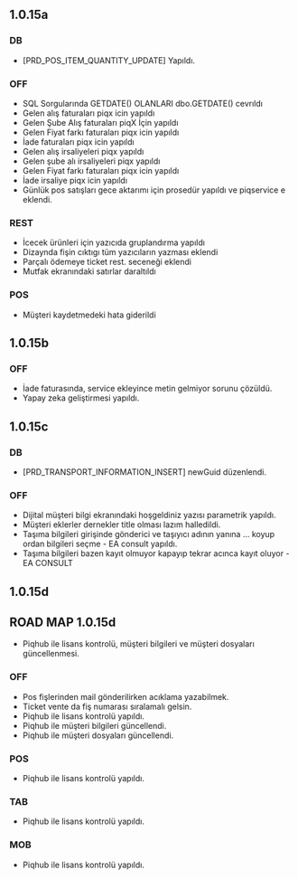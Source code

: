 ## 1.0.15a
### DB
- [PRD_POS_ITEM_QUANTITY_UPDATE] Yapıldı.

### OFF
- SQL Sorgularında GETDATE() OLANLARI dbo.GETDATE() cevrıldı
- Gelen alış faturaları piqx icin yapıldı
- Gelen Şube Alış faturaları piqX İçin yapıldı
- Gelen Fiyat farkı faturaları piqx icin yapıldı
- İade faturaları piqx icin yapıldı
- Gelen alış irsaliyeleri piqx yapıldı
- Gelen şube alı irsaliyeleri piqx yapıldı
- Gelen Fiyat farkı faturaları piqx icin yapıldı
- İade irsaliye piqx icin yapıldı
- Günlük pos satışları gece aktarımı için prosedür yapıldı ve piqservice e eklendi.

### REST 
- İcecek ürünleri için yazıcıda gruplandırma yapıldı
- Dizaynda fişin cıktıgı tüm yazıcıların yazması eklendi
- Parçalı ödemeye ticket rest. seceneği eklendi
- Mutfak ekranındaki satırlar daraltıldı
### POS
- Müşteri kaydetmedeki hata giderildi

## 1.0.15b
### OFF
- İade faturasında, service ekleyince metin gelmiyor sorunu çözüldü.
- Yapay zeka geliştirmesi yapıldı.

## 1.0.15c
### DB
- [PRD_TRANSPORT_INFORMATION_INSERT] newGuid düzenlendi.

### OFF
- Dijital müşteri bilgi ekranındaki hoşgeldiniz yazısı parametrik yapıldı.
- Müşteri eklerler dernekler title olması lazım halledildi.
- Taşıma bilgileri girişinde gönderici ve taşıyıcı adının yanına ... koyup ordan bilgileri seçme - EA consult yapıldı.
- Taşıma bilgileri bazen kayıt olmuyor kapayıp tekrar acınca kayıt oluyor - EA CONSULT

## 1.0.15d
## ROAD MAP 1.0.15d
- Piqhub ile lisans kontrolü, müşteri bilgileri ve müşteri dosyaları güncellenmesi.
### OFF
- Pos fişlerinden mail gönderilirken acıklama yazabilmek.
- Ticket vente da fiş numarası sıralamalı gelsin.
- Piqhub ile lisans kontrolü yapıldı.
- Piqhub ile müşteri bilgileri güncellendi.
- Piqhub ile müşteri dosyaları güncellendi.
### POS
- Piqhub ile lisans kontrolü yapıldı.
### TAB
- Piqhub ile lisans kontrolü yapıldı.
### MOB
- Piqhub ile lisans kontrolü yapıldı.